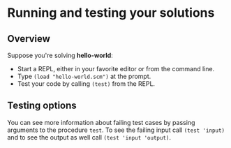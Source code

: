 # Running and testing your solutions

## Overview

Suppose you're solving __hello\-world__:

* Start a REPL, either in your favorite editor or from the
command line\.
* Type `(load "hello-world.scm")` at the prompt\.
* Test your code by calling `(test)` from the REPL\.

## Testing options

You can see more information about failing test cases by passing
arguments to the procedure `test`\. 
To see the failing input call `(test 'input)` and to see the output as well call `(test 'input 'output)`\.